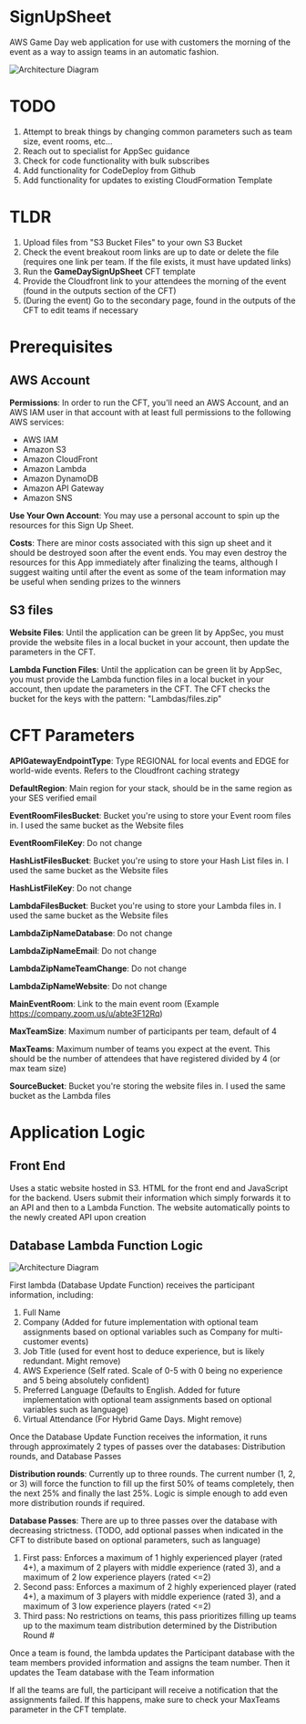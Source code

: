 # SignUpSheet
AWS Game Day web application for use with customers the morning of the event as a way to assign teams in an automatic fashion.

![Architecture Diagram](./images/Sign_Up_Sheet_Diagram.png)

# TODO

1. Attempt to break things by changing common parameters such as team size, event rooms, etc...
2. Reach out to specialist for AppSec guidance
3. Check for code functionality with bulk subscribes
4. Add functionality for CodeDeploy from Github
5. Add functionality for updates to existing CloudFormation Template

# TLDR

1. Upload files from "S3 Bucket Files" to your own S3 Bucket
2. Check the event breakout room links are up to date or delete the file (requires one link per team. If the file exists, it must have updated links)
3. Run the **GameDaySignUpSheet** CFT template
4. Provide the Cloudfront link to your attendees the morning of the event (found in the outputs section of the CFT)
5. (During the event) Go to the secondary page, found in the outputs of the CFT to edit teams if necessary


# Prerequisites

## AWS Account

**Permissions**: In order to run the CFT, you'll need an AWS Account, and an AWS IAM user in that account with at least full permissions to the following AWS services:

- AWS IAM
- Amazon S3
- Amazon CloudFront
- Amazon Lambda
- Amazon DynamoDB
- Amazon API Gateway
- Amazon SNS

**Use Your Own Account**: You may use a personal account to spin up the resources for this Sign Up Sheet.

**Costs**: There are minor costs associated with this sign up sheet and it should be destroyed soon after the event ends. You may even destroy the resources for this App immediately after finalizing the teams, although I suggest waiting until after the event as some of the team information may be useful when sending prizes to the winners


## S3 files

**Website Files**: Until the application can be green lit by AppSec, you must provide the website files in a local bucket in your account, then update the parameters in the CFT.

**Lambda Function Files**: Until the application can be green lit by AppSec, you must provide the Lambda function files in a local bucket in your account, then update the parameters in the CFT. The CFT checks the bucket for the keys with the pattern: "Lambdas/files.zip"



# CFT Parameters

**APIGatewayEndpointType**: Type REGIONAL for local events and EDGE for world-wide events. Refers to the Cloudfront caching strategy

**DefaultRegion**: Main region for your stack, should be in the same region as your SES verified email

**EventRoomFilesBucket**: Bucket you're using to store your Event room files in. I used the same bucket as the Website files

**EventRoomFileKey**: Do not change

**HashListFilesBucket**: Bucket you're using to store your Hash List files in. I used the same bucket as the Website files

**HashListFileKey**: Do not change

**LambdaFilesBucket**: Bucket you're using to store your Lambda files in. I used the same bucket as the Website files

**LambdaZipNameDatabase**: Do not change

**LambdaZipNameEmail**: Do not change

**LambdaZipNameTeamChange**: Do not change

**LambdaZipNameWebsite**: Do not change

**MainEventRoom**: Link to the main event room (Example https://company.zoom.us/u/abte3F12Rq)

**MaxTeamSize**: Maximum number of participants per team, default of 4

**MaxTeams**: Maximum number of teams you expect at the event. This should be the number of attendees that have registered divided by 4 (or max team size)

**SourceBucket**: Bucket you're storing the website files in. I used the same bucket as the Lambda files




# Application Logic

## Front End

Uses a static website hosted in S3. HTML for the front end and JavaScript for the backend. Users submit their information which simply forwards it to an API and then to a Lambda Function. The website automatically points to the newly created API upon creation

## Database Lambda Function Logic

![Architecture Diagram](./images/Team_Distribution_Logic_Diagram.png)

First lambda (Database Update Function) receives the participant information, including:
1. Full Name
3. Company (Added for future implementation with optional team assignments based on optional variables such as Company for multi-customer events)
5. Job Title (used for event host to deduce experience, but is likely redundant. Might remove)
6. AWS Experience (Self rated. Scale of 0-5 with 0 being no experience and 5 being absolutely confident)
7. Preferred Language (Defaults to English. Added for future implementation with optional team assignments based on optional variables such as language)
7. Virtual Attendance (For Hybrid Game Days. Might remove)

Once the Database Update Function receives the information, it runs through approximately 2 types of passes over the databases: Distribution rounds, and Database Passes

**Distribution rounds**: Currently up to three rounds. The current number (1, 2, or 3) will force the function to fill up the first 50% of teams completely, then the next 25% and finally the last 25%. Logic is simple enough to add even more distribution rounds if required.

**Database Passes**: There are up to three passes over the database with decreasing strictness. (TODO, add optional passes when indicated in the CFT to distribute based on optional parameters, such as language)

1. First pass: Enforces a maximum of 1 highly experienced player (rated 4+), a maximum of 2 players with middle experience (rated 3), and a maximum of 2 low experience players (rated <=2)
2. Second pass: Enforces a maximum of 2 highly experienced player (rated 4+), a maximum of 3 players with middle experience (rated 3), and a maximum of 3 low experience players (rated <=2)
3. Third pass: No restrictions on teams, this pass prioritizes filling up teams up to the maximum team distribution determined by the Distribution Round #

Once a team is found, the lambda updates the Participant database with the team members provided information and assigns the team number. Then it updates the Team database with the Team information

If all the teams are full, the participant will receive a notification that the assignments failed. If this happens, make sure to check your MaxTeams parameter in the CFT template.
